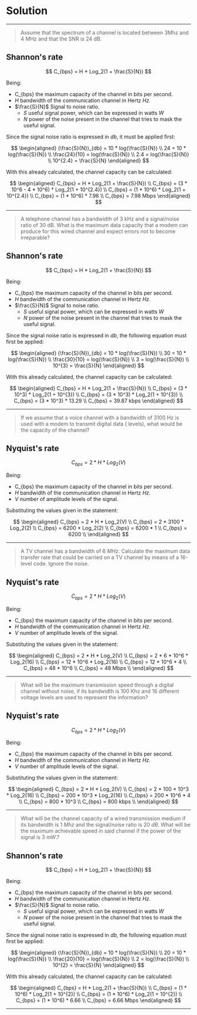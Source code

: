 # Solution
---

> Assume that the spectrum of a channel is located between 3Mhz and 4 MHz and that the SNR is 24 dB.

## Shannon's rate

$$
C_{bps} = H * Log_2(1 + \frac{S}{N})
$$

Being:
- C_{bps} the maximum capacity of the channel in bits per second.
- *H* bandwidth of the communication channel in Hertz *Hz*.
- $\frac{S}{N}$ Signal to noise ratio.
  - *S* useful signal power, which can be expressed in watts *W*
  - *N* power of the noise present in the channel that tries to mask the useful signal.

Since the signal noise ratio is expressed in *db*, it must be applied first:

$$
\begin{aligned} 
(\frac{S}{N})_{db} = 10 * log(\frac{S}{N}) \\
24 = 10 * log(\frac{S}{N}) \\
\frac{24}{10} = log(\frac{S}{N}) \\
2.4 = log(\frac{S}{N}) \\
10^{2.4} = \frac{S}{N}
\end{aligned}
$$

With this already calculated, the channel capacity can be calculated:

$$
\begin{aligned}
C_{bps} = H * Log_2(1 + \frac{S}{N}) \\
C_{bps} = (3 * 10^6 - 4 * 10^6) * Log_2(1 + 10^{2.4}) \\
C_{bps} = (1 * 10^6) * Log_2(1 + 10^{2.4}) \\ 
C_{bps} = (1 * 10^6) * 7.98 \\ 
C_{bps} = 7.98 Mbps
\end{aligned}
$$

---

> A telephone channel has a bandwidth of 3 kHz and a signal/noise ratio of 30 dB. What is the maximum data capacity that a modem can produce for this wired channel and expect errors not to become irreparable?

## Shannon's rate

$$
C_{bps} = H * Log_2(1 + \frac{S}{N})
$$

Being:
- C_{bps} the maximum capacity of the channel in bits per second.
- *H* bandwidth of the communication channel in Hertz *Hz*.
- $\frac{S}{N}$ Signal to noise ratio.
  - *S* useful signal power, which can be expressed in watts *W*
  - *N* power of the noise present in the channel that tries to mask the useful signal.

Since the signal noise ratio is expressed in *db*, the following equation must first be applied:

$$
\begin{aligned} 
(\frac{S}{N})_{db} = 10 * log(\frac{S}{N}) \\
30 = 10 * log(\frac{S}{N}) \\
\frac{30}{10} = log(\frac{S}{N}) \\
3 = log(\frac{S}{N}) \\
10^{3} = \frac{S}{N}
\end{aligned}
$$

With this already calculated, the channel capacity can be calculated:

$$
\begin{aligned}
C_{bps} = H * Log_2(1 + \frac{S}{N}) \\
C_{bps} = (3 * 10^3) * Log_2(1 + 10^{3}) \\
C_{bps} = (3 * 10^3) * Log_2(1 + 10^{3}) \\ 
C_{bps} = (3 * 10^3) * 13.29 \\ 
C_{bps} = 39.87 kbps
\end{aligned}
$$

---
 
> If we assume that a voice channel with a bandwidth of 3100 Hz is used with a modem to transmit digital data ( levels), what would be the capacity of the channel?

## Nyquist's rate

$$
C_{bps} = 2 * H * Log_2(V)
$$

Being:
- C_{bps} the maximum capacity of the channel in bits per second.
- *H* bandwidth of the communication channel in Hertz *Hz*.
- *V* number of amplitude levels of the signal.

Substituting the values ​​given in the statement:

$$
\begin{aligned} 
C_{bps} = 2 * H * Log_2(V) \\
C_{bps} = 2 * 3100 * Log_2(2) \\
C_{bps} = 6200 * Log_2(2) \\
C_{bps} = 6200 * 1 \\
C_{bps} = 6200 \\
\end{aligned} 
$$

---

> A TV channel has a bandwidth of 6 *MHz*. Calculate the maximum data transfer rate that could be carried on a TV channel by means of a 16-level code. Ignore the noise.

## Nyquist's rate

$$
C_{bps} = 2 * H * Log_2(V)
$$

Being:
- C_{bps} the maximum capacity of the channel in bits per second.
- *H* bandwidth of the communication channel in Hertz *Hz*.
- *V* number of amplitude levels of the signal.

Substituting the values ​​given in the statement:

$$
\begin{aligned} 
C_{bps} = 2 * H * Log_2(V) \\
C_{bps} = 2 * 6 * 10^6 * Log_2(16) \\
C_{bps} = 12 * 10^6 * Log_2(16) \\
C_{bps} = 12 * 10^6 * 4 \\
C_{bps} = 48 * 10^6 \\
C_{bps} = 48 Mbps \\
\end{aligned} 
$$

---

> What will be the maximum transmission speed through a digital channel without noise, if its bandwidth is 100 Khz and 16 different voltage levels are used to represent the information?

## Nyquist's rate

$$
C_{bps} = 2 * H * Log_2(V)
$$

Being:
- C_{bps} the maximum capacity of the channel in bits per second.
- *H* bandwidth of the communication channel in Hertz *Hz*.
- *V* number of amplitude levels of the signal.

Substituting the values ​​given in the statement:

$$
\begin{aligned} 
C_{bps} = 2 * H * Log_2(V) \\
C_{bps} = 2 * 100 * 10^3 * Log_2(16) \\
C_{bps} = 200 * 10^3 * Log_2(16) \\
C_{bps} = 200 * 10^6 * 4 \\
C_{bps} = 800 * 10^3 \\
C_{bps} = 800 kbps \\
\end{aligned} 
$$

---

> What will be the channel capacity of a wired transmission medium if its bandwidth is 1 *Mhz* and the signal/noise ratio is 20 *dB*. What will be the maximum achievable speed in said channel if the power of the signal is 3 *mW*.?

## Shannon's rate

$$
C_{bps} = H * Log_2(1 + \frac{S}{N})
$$

Being:
- C_{bps} the maximum capacity of the channel in bits per second.
- *H* bandwidth of the communication channel in Hertz *Hz*.
- $\frac{S}{N}$ Signal to noise ratio.
  - *S* useful signal power, which can be expressed in watts *W*
  - *N* power of the noise present in the channel that tries to mask the useful signal.

Since the signal noise ratio is expressed in *db*, the following equation must first be applied:

$$
\begin{aligned} 
(\frac{S}{N})_{db} = 10 * log(\frac{S}{N}) \\
20 = 10 * log(\frac{S}{N}) \\
\frac{20}{10} = log(\frac{S}{N}) \\
2 = log(\frac{S}{N}) \\
10^{2} = \frac{S}{N}
\end{aligned}
$$

With this already calculated, the channel capacity can be calculated:

$$
\begin{aligned}
C_{bps} = H * Log_2(1 + \frac{S}{N}) \\
C_{bps} = (1 * 10^6) * Log_2(1 + 10^{2}) \\
C_{bps} = (1 * 10^6) * Log_2(1 + 10^{2}) \\ 
C_{bps} = (1 * 10^6) * 6.66 \\ 
C_{bps} = 6.66 Mbps
\end{aligned}
$$

---